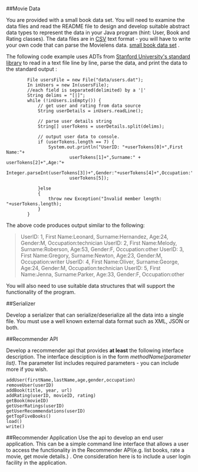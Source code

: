 ##Movie Data

You are provided with a small book data set. You will need to examine the data files and read the README file to design and develop suitable abstract data types  to represent the data in your Java program (hint: User, Book and Rating classes). The data files are in [CSV](https://en.wikipedia.org/wiki/Comma-separated_values)  text format - you will have to write your own code that can parse the Movielens data. 
[small book data set](data/books_small.zip) .


The following code example uses ADTs from  [Stanford University's standard library](http://introcs.cs.princeton.edu/java/stdlib/stdlib-package.jar)  to read in a text file line by line, parse the data, and print the data to the standard output  :

~~~
		File usersFile = new File("data/users.dat");
		In inUsers = new In(usersFile);
  		//each field is separated(delimited) by a '|'
		String delims = "[|]";
		while (!inUsers.isEmpty()) {
			// get user and rating from data source
			String userDetails = inUsers.readLine();

			// parse user details string
			String[] userTokens = userDetails.split(delims);

			// output user data to console.
			if (userTokens.length == 7) {
				System.out.println("UserID: "+userTokens[0]+",First Name:"+
						userTokens[1]+",Surname:" + userTokens[2]+",Age:"+
						Integer.parseInt(userTokens[3])+",Gender:"+userTokens[4]+",Occupation:"+
						userTokens[5]);
				
			}else
			{
				throw new Exception("Invalid member length: "+userTokens.length);
			}
		}
~~~

The above code produces output similar to the following:

>UserID: 1, First Name:Leonard, Surname:Hernandez, Age:24, Gender:M, Occupation:technician
>UserID: 2, First Name:Melody, Surname:Roberson, Age:53, Gender:F, Occupation:other
>UserID: 3, First Name:Gregory, Surname:Newton, Age:23, Gender:M, Occupation:writer
>UserID: 4, First Name:Oliver, Surname:George, Age:24, Gender:M, Occupation:technician
>UserID: 5, First Name:Jenna, Surname:Parker, Age:33, Gender:F, Occupation:other

You will also need to use  suitable data structures that will support the functionality of the program.

##Serializer

Develop a serializer that can serialize/deserialize all the data into a single file. You must use a well known external data format such as XML, JSON or both. 

##Recommender API

Develop a recommender api that provides **at least** the following interface description. The interface desciption is in the form *methodName(parameter list)*. The parameter list includes required parameters - you can include more if you wish.


	addUser(firstName,lastName,age,gender,occupation)
	removeUser(userID)
	addBook(title, year, url)
	addRating(userID, movieID, rating)
	getBook(movieID)
	getUserRatings(userID)
	getUserRecommendations(userID)
	getTopFiveBooks()
	load()
	write()


##Recommender Application
Use the api to develop an end user application. This can be a simple command line interface that allows a user to access the functionality in the Recommender API(e.g. list books, rate a movie, get movie details.) . One consideration here is to include a user login facility in the application.


  